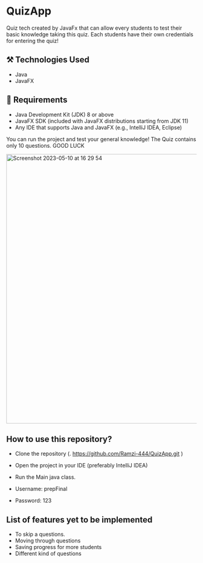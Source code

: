 
# QuizApp
Quiz tech created by JavaFx that can allow every students to test their basic knowledge taking this quiz. Each students have their own credentials for entering the quiz!


## ⚒️ Technologies Used
- Java
- JavaFX

## 💉 Requirements
- Java Development Kit (JDK) 8 or above
- JavaFX SDK (included with JavaFX distributions starting from JDK 11)
- Any IDE that supports Java and JavaFX (e.g., IntelliJ IDEA, Eclipse)

You can run the project and test your general knowledge! The Quiz contains only 10 questions. GOOD LUCK



<img width="712" alt="Screenshot 2023-05-10 at 16 29 54" src="https://github.com/Ramzi-444/QuizApp/assets/128693049/e0d187f4-5e3a-447b-b00b-7c67d0b24144">

## How to use this repository?

- Clone the repository (. https://github.com/Ramzi-444/QuizApp.git )

- Open the project in your IDE (preferably IntelliJ IDEA)

- Run the Main java class.
- Username: prepFinal
- Password: 123


## List of features yet to be implemented
- To skip a questions.
- Moving through questions
- Saving progress for more students
-  Different kind of questions
